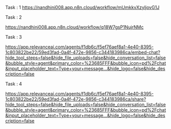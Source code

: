 Task : 1
https://nandhini008.app.n8n.cloud/workflow/mUmkkvXzyljovG1J


Task : 2 

https://nandhini008.app.n8n.cloud/workflow/q18W7gsP1NujrNMc


Task : 3 

https://app.relevanceai.com/agents/f1db6c/f5ef76aef8a1-4e40-8395-1c803822be22/59ed3fad-0a4f-472e-9856-c344183986ca/embed-chat?hide_tool_steps=false&hide_file_uploads=false&hide_conversation_list=false&bubble_style=agent&primary_color=%23685FFF&bubble_icon=pd%2Fchat&input_placeholder_text=Type+your+message...&hide_logo=false&hide_description=false


Task : 4 

https://app.relevanceai.com/agents/f1db6c/f5ef76aef8a1-4e40-8395-1c803822be22/59ed3fad-0a4f-472e-9856-c344183986ca/share?hide_tool_steps=false&hide_file_uploads=false&hide_conversation_list=false&bubble_style=agent&primary_color=%23685FFF&bubble_icon=pd%2Fchat&input_placeholder_text=Type+your+message...&hide_logo=false&hide_description=false
